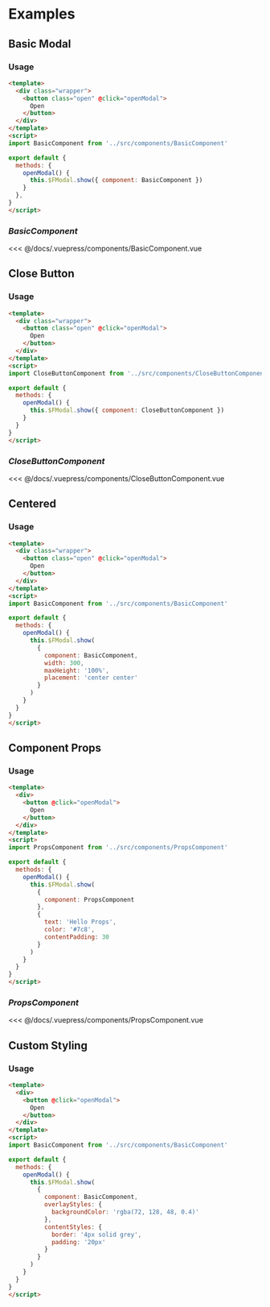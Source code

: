 # Examples
## Basic Modal

<example-modal-basic />

### Usage

```html
<template>
  <div class="wrapper">
    <button class="open" @click="openModal">
      Open
    </button>
  </div>
</template>
<script>
import BasicComponent from '../src/components/BasicComponent'

export default {
  methods: {
    openModal() {
      this.$FModal.show({ component: BasicComponent })
    }
  }, 
}
</script>
```

### *BasicComponent*

<<< @/docs/.vuepress/components/BasicComponent.vue

## Close Button

<example-modal-close-button />

### Usage

```html
<template>
  <div class="wrapper">
    <button class="open" @click="openModal">
      Open
    </button>
  </div>
</template>
<script>
import CloseButtonComponent from '../src/components/CloseButtonComponent'

export default {
  methods: {
    openModal() {
      this.$FModal.show({ component: CloseButtonComponent })
    }
  }
}
</script>
```

### *CloseButtonComponent*

<<< @/docs/.vuepress/components/CloseButtonComponent.vue
## Centered

<example-modal-centered />

### Usage

```html
<template>
  <div class="wrapper">
    <button class="open" @click="openModal">
      Open
    </button>
  </div>
</template>
<script>
import BasicComponent from '../src/components/BasicComponent'

export default {
  methods: {
    openModal() {
      this.$FModal.show(
        { 
          component: BasicComponent, 
          width: 300, 
          maxHeight: '100%', 
          placement: 'center center' 
        }
      )
    }
  }
}
</script>
```

## Component Props

<example-modal-component-props />

### Usage

```html
<template>
  <div>
    <button @click="openModal">
      Open
    </button>
  </div>
</template>
<script>
import PropsComponent from '../src/components/PropsComponent'

export default {
  methods: {
    openModal() {
      this.$FModal.show(
        { 
          component: PropsComponent 
        }, 
        { 
          text: 'Hello Props', 
          color: '#7c8', 
          contentPadding: 30 
        }
      )
    }
  }
}
</script>
```

### *PropsComponent*

<<< @/docs/.vuepress/components/PropsComponent.vue

## Custom Styling

<example-custom-styling />

### Usage

```html
<template>
  <div>
    <button @click="openModal">
      Open
    </button>
  </div>
</template>
<script>
import BasicComponent from '../src/components/BasicComponent'

export default {
  methods: {
    openModal() {
      this.$FModal.show(
        { 
          component: BasicComponent, 
          overlayStyles: { 
            backgroundColor: 'rgba(72, 128, 48, 0.4)'
          }, 
          contentStyles: { 
            border: '4px solid grey', 
            padding: '20px' 
          } 
        }
      )
    }
  }
}
</script>
```